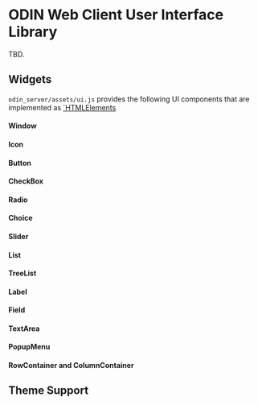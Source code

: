 # ODIN Web Client User Interface Library

TBD.

## Widgets

`odin_server/assets/ui.js` provides the following UI components that are implemented as [`HTMLElements](https://developer.mozilla.org/en-US/docs/Web/API/HTMLElement)

#### Window

#### Icon

#### Button

#### CheckBox

#### Radio

#### Choice

#### Slider

#### List

#### TreeList

#### Label

#### Field

#### TextArea

#### PopupMenu

#### RowContainer and ColumnContainer


## Theme Support